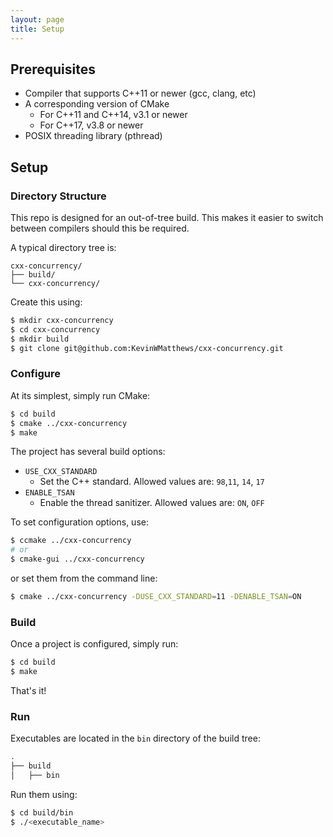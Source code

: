```yaml
---
layout: page
title: Setup
---
```


## Prerequisites

  * Compiler that supports C++11 or newer (gcc, clang, etc)
  * A corresponding version of CMake
    - For C++11 and C++14, v3.1 or newer
    - For C++17, v3.8 or newer
  * POSIX threading library (pthread)

## Setup

### Directory Structure
This repo is designed for an out-of-tree build. This makes it easier to switch
between compilers should this be required.

A typical directory tree is:
```
cxx-concurrency/
├── build/
└── cxx-concurrency/
```

Create this using:
```bash
$ mkdir cxx-concurrency
$ cd cxx-concurrency
$ mkdir build
$ git clone git@github.com:KevinWMatthews/cxx-concurrency.git
```

### Configure

At its simplest, simply run CMake:
```bash
$ cd build
$ cmake ../cxx-concurrency
$ make
```

The project has several build options:

  * `USE_CXX_STANDARD`
    - Set the C++ standard. Allowed values are: `98`,`11`, `14`, `17`
  * `ENABLE_TSAN`
    - Enable the thread sanitizer. Allowed values are: `ON`, `OFF`

To set configuration options, use:
```bash
$ ccmake ../cxx-concurrency
# or
$ cmake-gui ../cxx-concurrency
```

or set them from the command line:
```bash
$ cmake ../cxx-concurrency -DUSE_CXX_STANDARD=11 -DENABLE_TSAN=ON
```


### Build

Once a project is configured, simply run:
```bash
$ cd build
$ make
```

That's it!


### Run

Executables are located in the `bin` directory of the build tree:

```bash
.
├── build
│   ├── bin
```

Run them using:

```bash
$ cd build/bin
$ ./<executable_name>
```
